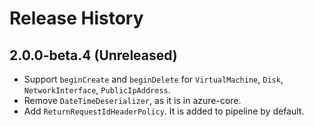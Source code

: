 # Release History

## 2.0.0-beta.4 (Unreleased)

- Support `beginCreate` and `beginDelete` for `VirtualMachine`, `Disk`, `NetworkInterface`, `PublicIpAddress`.
- Remove `DateTimeDeserializer`, as it is in azure-core.
- Add `ReturnRequestIdHeaderPolicy`. It is added to pipeline by default. 
